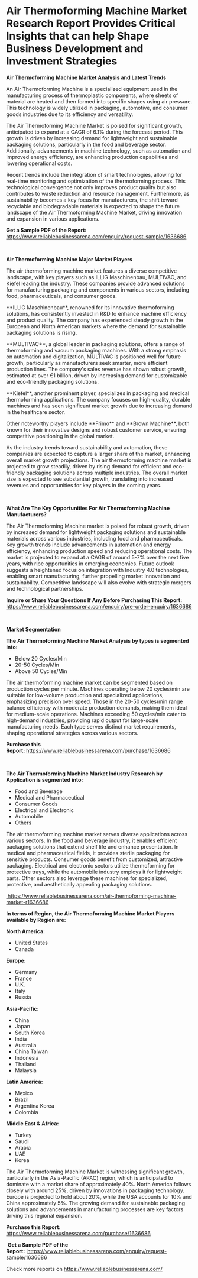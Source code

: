 <p><h1>Air Thermoforming Machine Market Research Report Provides Critical Insights that can help Shape Business Development and Investment Strategies</h1></p><p><strong>Air Thermoforming Machine Market Analysis and Latest Trends</strong></p>
<p><p>An Air Thermoforming Machine is a specialized equipment used in the manufacturing process of thermoplastic components, where sheets of material are heated and then formed into specific shapes using air pressure. This technology is widely utilized in packaging, automotive, and consumer goods industries due to its efficiency and versatility.</p><p>The Air Thermoforming Machine Market is poised for significant growth, anticipated to expand at a CAGR of 6.1% during the forecast period. This growth is driven by increasing demand for lightweight and sustainable packaging solutions, particularly in the food and beverage sector. Additionally, advancements in machine technology, such as automation and improved energy efficiency, are enhancing production capabilities and lowering operational costs.</p><p>Recent trends include the integration of smart technologies, allowing for real-time monitoring and optimization of the thermoforming process. This technological convergence not only improves product quality but also contributes to waste reduction and resource management. Furthermore, as sustainability becomes a key focus for manufacturers, the shift toward recyclable and biodegradable materials is expected to shape the future landscape of the Air Thermoforming Machine Market, driving innovation and expansion in various applications.</p></p>
<p><strong>Get a Sample PDF of the Report:&nbsp;</strong> <a href="https://www.reliablebusinessarena.com/enquiry/request-sample/1636686?utm_campaign=3562&utm_medium=2&utm_source=Github&utm_content=ia&utm_term=23032025&utm_id=air-thermoforming-machine">https://www.reliablebusinessarena.com/enquiry/request-sample/1636686</a></p>
<p>&nbsp;</p>
<p><strong>Air Thermoforming Machine Major Market Players</strong></p>
<p><p>The air thermoforming machine market features a diverse competitive landscape, with key players such as ILLIG Maschinenbau, MULTIVAC, and Kiefel leading the industry. These companies provide advanced solutions for manufacturing packaging and components in various sectors, including food, pharmaceuticals, and consumer goods.</p><p>**ILLIG Maschinenbau**, renowned for its innovative thermoforming solutions, has consistently invested in R&D to enhance machine efficiency and product quality. The company has experienced steady growth in the European and North American markets where the demand for sustainable packaging solutions is rising. </p><p>**MULTIVAC**, a global leader in packaging solutions, offers a range of thermoforming and vacuum packaging machines. With a strong emphasis on automation and digitalization, MULTIVAC is positioned well for future growth, particularly as manufacturers seek smarter, more efficient production lines. The company's sales revenue has shown robust growth, estimated at over €1 billion, driven by increasing demand for customizable and eco-friendly packaging solutions.</p><p>**Kiefel**, another prominent player, specializes in packaging and medical thermoforming applications. The company focuses on high-quality, durable machines and has seen significant market growth due to increasing demand in the healthcare sector. </p><p>Other noteworthy players include **Frimo** and **Brown Machine**, both known for their innovative designs and robust customer service, ensuring competitive positioning in the global market.</p><p>As the industry trends toward sustainability and automation, these companies are expected to capture a larger share of the market, enhancing overall market growth projections. The air thermoforming machine market is projected to grow steadily, driven by rising demand for efficient and eco-friendly packaging solutions across multiple industries. The overall market size is expected to see substantial growth, translating into increased revenues and opportunities for key players in the coming years.</p></p>
<p>&nbsp;</p>
<p><strong>What Are The Key Opportunities For Air Thermoforming Machine Manufacturers?</strong></p>
<p><p>The Air Thermoforming Machine market is poised for robust growth, driven by increased demand for lightweight packaging solutions and sustainable materials across various industries, including food and pharmaceuticals. Key growth trends include advancements in automation and energy efficiency, enhancing production speed and reducing operational costs. The market is projected to expand at a CAGR of around 5-7% over the next five years, with ripe opportunities in emerging economies. Future outlook suggests a heightened focus on integration with Industry 4.0 technologies, enabling smart manufacturing, further propelling market innovation and sustainability. Competitive landscape will also evolve with strategic mergers and technological partnerships.</p></p>
<p><strong>Inquire or Share Your Questions If Any Before Purchasing This Report:</strong> <a href="https://www.reliablebusinessarena.com/enquiry/pre-order-enquiry/1636686?utm_campaign=3562&utm_medium=2&utm_source=Github&utm_content=ia&utm_term=23032025&utm_id=air-thermoforming-machine">https://www.reliablebusinessarena.com/enquiry/pre-order-enquiry/1636686</a></p>
<p>&nbsp;</p>
<p><strong>Market Segmentation</strong></p>
<p><strong>The Air Thermoforming Machine Market Analysis by types is segmented into:</strong></p>
<p><ul><li>Below 20 Cycles/Min</li><li>20-50 Cycles/Min</li><li>Above 50 Cycles/Min</li></ul></p>
<p><p>The air thermoforming machine market can be segmented based on production cycles per minute. Machines operating below 20 cycles/min are suitable for low-volume production and specialized applications, emphasizing precision over speed. Those in the 20-50 cycles/min range balance efficiency with moderate production demands, making them ideal for medium-scale operations. Machines exceeding 50 cycles/min cater to high-demand industries, providing rapid output for large-scale manufacturing needs. Each type serves distinct market requirements, shaping operational strategies across various sectors.</p></p>
<p><strong>Purchase this Report:&nbsp;</strong><a href="https://www.reliablebusinessarena.com/purchase/1636686?utm_campaign=3562&utm_medium=2&utm_source=Github&utm_content=ia&utm_term=23032025&utm_id=air-thermoforming-machine">https://www.reliablebusinessarena.com/purchase/1636686</a></p>
<p>&nbsp;</p>
<p><strong>The Air Thermoforming Machine Market Industry Research by Application is segmented into:</strong></p>
<p><ul><li>Food and Beverage</li><li>Medical and Pharmaceutical</li><li>Consumer Goods</li><li>Electrical and Electronic</li><li>Automobile</li><li>Others</li></ul></p>
<p><p>The air thermoforming machine market serves diverse applications across various sectors. In the food and beverage industry, it enables efficient packaging solutions that extend shelf life and enhance presentation. In medical and pharmaceutical fields, it provides sterile packaging for sensitive products. Consumer goods benefit from customized, attractive packaging. Electrical and electronic sectors utilize thermoforming for protective trays, while the automobile industry employs it for lightweight parts. Other sectors also leverage these machines for specialized, protective, and aesthetically appealing packaging solutions.</p></p>
<p><a href="https://www.reliablebusinessarena.com/air-thermoforming-machine-market-r1636686?utm_campaign=3562&utm_medium=2&utm_source=Github&utm_content=ia&utm_term=23032025&utm_id=air-thermoforming-machine">&nbsp;https://www.reliablebusinessarena.com/air-thermoforming-machine-market-r1636686</a></p>
<p><strong>In terms of Region, the Air Thermoforming Machine Market Players available by Region are:</strong></p>
<p>
    <p> <strong> North America: </strong>
        <ul>
            <li>United States</li>
            <li>Canada</li>
        </ul>
        </p> 
    <p> <strong> Europe: </strong>
        <ul>
            <li>Germany</li>
            <li>France</li>
            <li>U.K.</li>
            <li>Italy</li>
            <li>Russia</li>
        </ul>
        </p> 
    <p> <strong> Asia-Pacific: </strong>
        <ul>
            <li>China</li>
            <li>Japan</li>
            <li>South Korea</li>
            <li>India</li>
            <li>Australia</li>
            <li>China Taiwan</li>
            <li>Indonesia</li>
            <li>Thailand</li>
            <li>Malaysia</li>
        </ul>
        </p> 
    <p> <strong> Latin America: </strong>
        <ul>
            <li>Mexico</li>
            <li>Brazil</li>
            <li>Argentina Korea</li>
            <li>Colombia</li>
        </ul>
        </p> 
    <p> <strong> Middle East & Africa: </strong>
        <ul>
            <li>Turkey</li>
            <li>Saudi</li>
            <li>Arabia</li>
            <li>UAE</li>
            <li>Korea</li>
        </ul>
    </p>
    </p>
<p><p>The Air Thermoforming Machine Market is witnessing significant growth, particularly in the Asia-Pacific (APAC) region, which is anticipated to dominate with a market share of approximately 40%. North America follows closely with around 25%, driven by innovations in packaging technology. Europe is projected to hold about 20%, while the USA accounts for 10% and China approximately 5%. The growing demand for sustainable packaging solutions and advancements in manufacturing processes are key factors driving this regional expansion.</p></p>
<p><strong>Purchase this Report: </strong><a href="https://www.reliablebusinessarena.com/purchase/1636686?utm_campaign=3562&utm_medium=2&utm_source=Github&utm_content=ia&utm_term=23032025&utm_id=air-thermoforming-machine">https://www.reliablebusinessarena.com/purchase/1636686</a></p>
<p>&nbsp;<strong>Get a Sample PDF of the Report:&nbsp;&nbsp;</strong><a href="https://www.reliablebusinessarena.com/enquiry/request-sample/1636686?utm_campaign=3562&utm_medium=2&utm_source=Github&utm_content=ia&utm_term=23032025&utm_id=air-thermoforming-machine">https://www.reliablebusinessarena.com/enquiry/request-sample/1636686</a></p>
<p><strong></strong></p>
<p>Check more reports on <a href="https://www.reliablebusinessarena.com/?utm_campaign=3562&utm_medium=2&utm_source=Github&utm_content=ia&utm_term=23032025&utm_id=air-thermoforming-machine">https://www.reliablebusinessarena.com/</a></p>